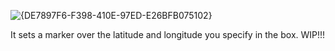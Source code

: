 ![{DE7897F6-F398-410E-97ED-E26BFB075102}](https://github.com/user-attachments/assets/fa20e5f6-6772-4b8e-8ca0-8ddaf5937041)

It sets a marker over the latitude and longitude you specify in the box. WIP!!!
